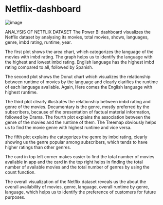 # Netflix-dashboard


![image](https://github.com/user-attachments/assets/a97fdde9-0c5b-4846-b323-f43ff885df1f)

ANALYSIS OF NETFLIX DATASET
The Power Bi  dashboard visualizes the Netflix dataset by analysing its movies, total movies, shows, languages, genre, imbd rating, runtime, year.

The first plot shows the area chart, which categorizes the language of the movies with imbd rating. The graph helps us to identify the language with the highest and lowest imbd rating. English language has the highest imbd rating compared to all, followed by Spanish.

The second plot shows the Donut chart which visualizes the relationship between runtime of movies by the language and clearly clarifies the runtime of each language available. Again, Here comes the English language with highest runtime.

The third plot clearly illustrates the relationship between imbd rating and genre of the movies. Documentary is the genre, mostly preferred by the subscribers, because of the presentation of factual material information, followed by Drama.
The fourth plot explains the association between the genre of the movies and the runtime of them. The Treemap obviously helps us to find the movie genre with highest runtime and vice versa.

The fifth plot explains the categorizes the genre by imbd rating, clearly showing us the genre popular among subscribers, which tends to have higher ratings than other genres.

The card in top left corner makes easier to find the total number of movies available in app and the card in the top right helps in finding the total number of available movies and the total number of genres by using the count function.

The overall visualization of the Netflix dataset reveals us the about the overall availability of movies, genre, language, overall runtime by genre, language, which helps us to identify the preference of customers for future purposes.



